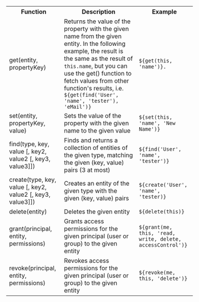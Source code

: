 <table>
<tr><th>Function</th><th>Description</th><th>Example</th></tr>
<tr><td>get(entity, propertyKey)</td><td>Returns the value of the property with the given name from the given entity. In the following example, the result is the same as the result of <code>this.name</code>, but you can use the get() function to fetch values from other function's results, i.e. <code>${get(find('User', 'name', 'tester'), 'eMail')}</code></td><td><code>${get(this, 'name')}.</code></td></tr>
<tr><td>set(entity, propertyKey, value)</td><td>Sets the value of the property with the given name to the given value</td><td><code>${set(this, 'name', 'New Name')}</code></td></tr>
<tr><td>find(type, key, value [, key2, value2 [, key3, value3]])</td><td>Finds and returns a collection of entities of the given type, matching the given (key, value) pairs (3 at most)</td><td><code>${find('User', 'name', 'tester')}</code></td></tr>
<tr><td>create(type, key, value [, key2, value2 [, key3, value3]])</td><td>Creates an entity of the given type with the given (key, value) pairs</td><td><code>${create('User', 'name', 'tester)}</code></td></tr>
<tr><td>delete(entity)</td><td>Deletes the given entity</td><td><code>${delete(this)}</code></td></tr>
<tr><td>grant(principal, entity, permissions)</td><td>Grants access permissions for the given principal (user or group) to the given entity</td><td><code>${grant(me, this, 'read, write, delete, accessControl')}</code></td></tr>
<tr><td>revoke(principal, entity, permissions)</td><td>Revokes access permissions for the given principal (user or group) to the given entity</td><td><code>${revoke(me, this, 'delete')}</code></td></tr>
</table>
